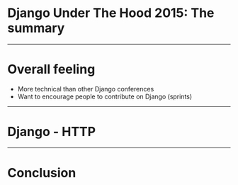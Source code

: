 # Django Under The Hood 2015: The summary

---

# Overall feeling

- More technical than other Django conferences
- Want to encourage people to contribute on Django (sprints)

---

# Django - HTTP

---

# Conclusion
